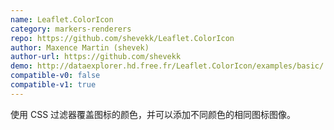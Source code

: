 ```yaml
---
name: Leaflet.ColorIcon
category: markers-renderers
repo: https://github.com/shevekk/Leaflet.ColorIcon
author: Maxence Martin (shevek)
author-url: https://github.com/shevekk
demo: http://dataexplorer.hd.free.fr/Leaflet.ColorIcon/examples/basic/
compatible-v0: false
compatible-v1: true
---
```


使用 CSS 过滤器覆盖图标的颜色，并可以添加不同颜色的相同图标图像。
